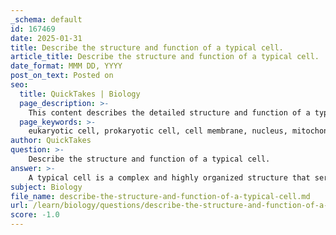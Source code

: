 ```yaml
---
_schema: default
id: 167469
date: 2025-01-31
title: Describe the structure and function of a typical cell.
article_title: Describe the structure and function of a typical cell.
date_format: MMM DD, YYYY
post_on_text: Posted on
seo:
  title: QuickTakes | Biology
  page_description: >-
    This content describes the detailed structure and function of a typical eukaryotic cell, outlining its components like the cell membrane, nucleus, organelles, and the various cellular processes that support life.
  page_keywords: >-
    eukaryotic cell, prokaryotic cell, cell membrane, nucleus, mitochondria, organelles, cytoplasm, metabolism, ribosomes, cytoskeleton, Golgi apparatus, lysosomes, cellular respiration, energy production, homeostasis
author: QuickTakes
question: >-
    Describe the structure and function of a typical cell.
answer: >-
    A typical cell is a complex and highly organized structure that serves as the basic unit of life. Cells can be broadly categorized into two types: prokaryotic cells, which lack a nucleus and membrane-bound organelles, and eukaryotic cells, which have a defined nucleus and various organelles. Below, I will describe the structure and function of a typical eukaryotic cell, as it is more complex and representative of multicellular organisms.\n\n### Structure of a Typical Eukaryotic Cell\n\n1. **Cell Membrane**: \n   - The cell membrane is composed primarily of a phospholipid bilayer, which has hydrophilic (water-attracting) heads and hydrophobic (water-repelling) tails. This arrangement allows the membrane to act as a barrier, separating the internal environment of the cell from the external environment.\n   - Integral and peripheral proteins are embedded within or associated with the membrane, serving various functions such as transport, signaling, and structural support. Carbohydrates, in the form of glycoproteins and glycolipids, are present on the extracellular surface and play roles in cell recognition and communication.\n\n2. **Cytoplasm**: \n   - The cytoplasm is the gel-like substance within the cell membrane that contains organelles, cytoskeleton, and various molecules. It is the site of many metabolic processes.\n\n3. **Nucleus**: \n   - The nucleus is a membrane-bound organelle that houses the cell's genetic material (DNA). It is surrounded by a nuclear envelope, which has pores that regulate the exchange of materials between the nucleus and the cytoplasm. The nucleus is also the site of ribosome production in the nucleolus.\n\n4. **Organelles**:\n   - **Mitochondria**: Known as the powerhouse of the cell, mitochondria are responsible for energy production through cellular respiration, converting nutrients into ATP (adenosine triphosphate).\n   - **Endoplasmic Reticulum (ER)**: The ER is involved in protein and lipid synthesis. The rough ER is studded with ribosomes and synthesizes proteins, while the smooth ER is involved in lipid synthesis and detoxification processes.\n   - **Golgi Apparatus**: This organelle modifies, sorts, and packages proteins and lipids for secretion or delivery to other organelles.\n   - **Lysosomes**: These contain digestive enzymes that break down waste materials and cellular debris.\n   - **Ribosomes**: These are the sites of protein synthesis, either free-floating in the cytoplasm or attached to the rough ER.\n\n5. **Cytoskeleton**: \n   - The cytoskeleton is a network of protein filaments and tubules that provide structural support, shape, and facilitate movement within the cell. It plays a crucial role in cell division and intracellular transport.\n\n6. **Plasma Membrane**: \n   - The plasma membrane is selectively permeable, allowing certain substances to enter or exit the cell while keeping others out. This selective permeability is vital for maintaining homeostasis.\n\n### Function of a Typical Eukaryotic Cell\n\n- **Metabolism**: Cells carry out various metabolic processes, including energy production, synthesis of macromolecules, and breakdown of waste products.\n- **Reproduction**: Cells can reproduce through processes such as mitosis (for somatic cells) and meiosis (for gametes), ensuring the continuation of genetic material.\n- **Communication**: Cells communicate with each other through signaling molecules and receptors, allowing for coordinated responses to environmental changes.\n- **Transport**: The cell membrane regulates the transport of ions, nutrients, and waste products, maintaining the internal environment of the cell.\n- **Response to Stimuli**: Cells can respond to external stimuli, such as changes in temperature, pH, and the presence of signaling molecules, allowing them to adapt to their environment.\n\nIn summary, a typical eukaryotic cell is a highly organized structure with various components that work together to perform essential life functions. Understanding the structure and function of cells is fundamental to the study of biology and the mechanisms of life.
subject: Biology
file_name: describe-the-structure-and-function-of-a-typical-cell.md
url: /learn/biology/questions/describe-the-structure-and-function-of-a-typical-cell
score: -1.0
---
```


&nbsp;